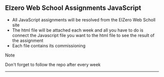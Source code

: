 
## Elzero Web School Assignments JavaScript
- All JavaScript assignments will be resolved from the ElZero Web Scholl site
- The html file will be attached each week and all you have to do is connect the Javascript file you want to the html file to see the result of the assignment
- Each file contains its commissioning
> [!note]  
> Don't forget to follow the repo after every week
-------------------------
